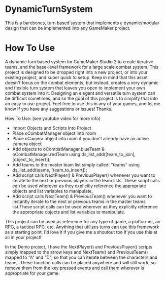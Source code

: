 # DynamicTurnSystem
This is a barebones, turn based system that implements a dynamic/modular design that can be implemented into any GameMaker project.

# How To Use
A dynamic turn based system for GameMaker Studio 2 to create iterative teams, and the base-level framework for a large scale combat system. This project is designed to be dropped right into a new project, or into your existing project, and super quick to setup. Keep in mind that this asset doesn't focus on the combat elements, but instead, creates a very dynamic and flexible turn system that leaves you open to implement your own combat system into it. Designing an elegant and versatile turn system can be difficult sometimes, and so the goal of this project is to simplify that into an easy to use project. Feel free to use this in any of your games, and let me know if you have any suggestions or issues! Thanks.

How To Use: (see youtube video for more info)
- Import Objects and Scripts Into Project
- Place oCombatManager object into room
- Place oCamera object into room if you don't already have an active camera object
- Add objects to oCombatManager.blueTeam & oCombatManager.redTeam using ds_list_add([team_to_join], [object_to_insert]);
- Add teams to the master team list simply called: "teams" using ds_list_add(teams, [team_to_insert]);
- Add script calls NextPlayer() & PreviousPlayer() whenever you want to iterate to the next or previous players in the team lists. These script calls can be used wherever as they explicitly reference the appropriate objects and list variables to manipulate.
- Add script calls NextTeam() & PreviousTeam() whenever you want to instantly iterate to the next or previous teams in the master teams list.These script calls can be used wherever as they explicitly reference the appropriate objects and list variables to manipulate.

This project can be used as reference for any type of game, a platformer, an RPG, a tactical RPG, etc. Anything that utilizes turns can use this framework as a starting point. I'd love it if you give me a shoutout too if you use this at all in your project! 

In the Demo project, I have the NextPlayer() and PreviousPlayer() scripts simply mapped to the arrow keys and NextTeam() and PreviousTeam() mapped to "A" and "D", so that you can iterate between the characters and teams. These function calls can be placed anywhere and will still work, so remove them from the key pressed events and call them wherever is appropriate for your game.
